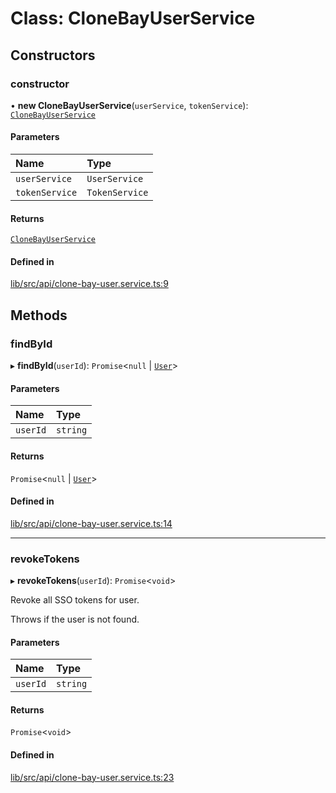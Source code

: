 # Class: CloneBayUserService

## Constructors

### constructor

• **new CloneBayUserService**(`userService`, `tokenService`): [`CloneBayUserService`](CloneBayUserService.md)

#### Parameters

| Name | Type |
| :------ | :------ |
| `userService` | `UserService` |
| `tokenService` | `TokenService` |

#### Returns

[`CloneBayUserService`](CloneBayUserService.md)

#### Defined in

[lib/src/api/clone-bay-user.service.ts:9](https://github.com/joonashak/nestjs-clone-bay/blob/main/lib/src/api/clone-bay-user.service.ts#L9)

## Methods

### findById

▸ **findById**(`userId`): `Promise`\<``null`` \| [`User`](User.md)\>

#### Parameters

| Name | Type |
| :------ | :------ |
| `userId` | `string` |

#### Returns

`Promise`\<``null`` \| [`User`](User.md)\>

#### Defined in

[lib/src/api/clone-bay-user.service.ts:14](https://github.com/joonashak/nestjs-clone-bay/blob/main/lib/src/api/clone-bay-user.service.ts#L14)

___

### revokeTokens

▸ **revokeTokens**(`userId`): `Promise`\<`void`\>

Revoke all SSO tokens for user.

Throws if the user is not found.

#### Parameters

| Name | Type |
| :------ | :------ |
| `userId` | `string` |

#### Returns

`Promise`\<`void`\>

#### Defined in

[lib/src/api/clone-bay-user.service.ts:23](https://github.com/joonashak/nestjs-clone-bay/blob/main/lib/src/api/clone-bay-user.service.ts#L23)

